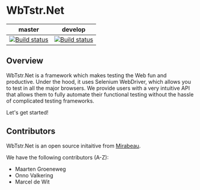 # WbTstr.Net
| master | develop |
| --- | --- |
| [![Build status](https://img.shields.io/appveyor/ci/onnovalkering/wbtstr/master.svg)](https://ci.appveyor.com/project/onnovalkering/wbtstr/branch/master) | [![Build status](https://img.shields.io/appveyor/ci/onnovalkering/wbtstr/develop.svg)](https://ci.appveyor.com/project/onnovalkering/wbtstr/branch/develop) |

## Overview
WbTstr.Net is a framework which makes testing the Web fun and productive. Under the hood, it uses Selenium WebDriver, which allows you to test in all the major browsers. We provide users with a very intuitive API that allows them to fully automate their functional testing without the hassle of complicated testing frameworks.

Let's get started!

## Contributors
WbTstr.Net is an open source initaitive from [Mirabeau](https://www.mirabeau.nl/en).

We have the following contributors (A-Z):

* Maarten Groeneweg
* Onno Valkering
* Marcel de Wit